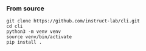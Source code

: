 <!--
SPDX-FileCopyrightText: The InstructLab Authors
SPDX-License-Identifier: Apache-2.0
-->

### From source

```shell
git clone https://github.com/instruct-lab/cli.git
cd cli
python3 -m venv venv
source venv/bin/activate
pip install .
```

